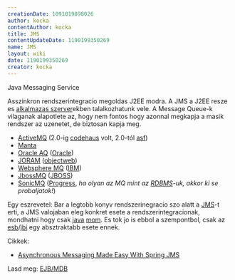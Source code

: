 ```yaml
---
creationDate: 1091019898026 
author: kocka 
contentAuthor: kocka 
title: JMS 
contentUpdateDate: 1190199350269 
name: JMS 
layout: wiki 
date: 1190199350269 
creator: kocka 
---
```

Java Messaging Service

Asszinkron rendszerintegracio megoldas J2EE modra. A JMS a J2EE resze es [alkalmazas szerver](Alkalmazas%20Szerver.html)ekben talalkozhatunk vele.
A Message Queue-k vilaganak alapotlete az, hogy nem fontos hogy azonnal megkapja a masik rendszer az uzenetet, de biztosan kapja meg.

*   [ActiveMQ](ActiveMQ.html) (2.0-ig [codehaus](codehaus.html) volt, 2.0-tól [asf](ASF.html))
*   [Manta](Manta.html)
*   [Oracle AQ](Oracle%20AQ.html) ([Oracle](Oracle.html))
*   [JORAM](Missing.html) ([objectweb](objectweb.html))
*   [Websphere MQ](Missing.html) ([IBM](IBM.html))
*   [JbossMQ](Missing.html) ([JBOSS](jboss.html))
*   [SonicMQ](Missing.html) ([Progress](Progress.html), _ha olyan az MQ mint az [RDBMS](RDBMS.html)-uk, akkor ki se probaljatok!_) 



Egy eszrevetel: Bar a legtobb konyv rendszerinegracio szo alatt a [JMS](JMS.html)-t erti, a JMS valojaban eleg konkret esete a rendszerintegracionak, mondhatni hogy csak [java](java.html) [mom](MOM.html). Es tok jo is ebbol a szempontbol, csak az [esb](ESB.html)/[jbi](JBI.html) egy absztraktabb esete ennek.



Cikkek:
*   [Asynchronous Messaging Made Easy With Spring JMS](http://www.onjava.com/pub/a/onjava/2006/02/22/asynchronous-messaging-with-spring-jms.html?page=5)



Lasd meg: [EJB/MDB](EJB/MDB.html)




